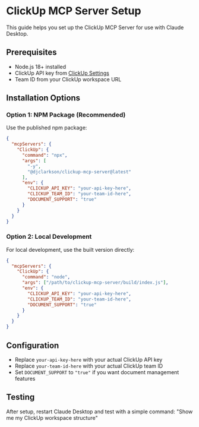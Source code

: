 # ClickUp MCP Server Setup

This guide helps you set up the ClickUp MCP Server for use with Claude Desktop.

## Prerequisites

- Node.js 18+ installed
- ClickUp API key from [ClickUp Settings](https://app.clickup.com/settings/apps)
- Team ID from your ClickUp workspace URL

## Installation Options

### Option 1: NPM Package (Recommended)

Use the published npm package:

```json
{
  "mcpServers": {
    "ClickUp": {
      "command": "npx",
      "args": [
        "-y",
        "@djclarkson/clickup-mcp-server@latest"
      ],
      "env": {
        "CLICKUP_API_KEY": "your-api-key-here",
        "CLICKUP_TEAM_ID": "your-team-id-here",
        "DOCUMENT_SUPPORT": "true"
      }
    }
  }
}
```

### Option 2: Local Development

For local development, use the built version directly:

```json
{
  "mcpServers": {
    "ClickUp": {
      "command": "node",
      "args": ["/path/to/clickup-mcp-server/build/index.js"],
      "env": {
        "CLICKUP_API_KEY": "your-api-key-here",
        "CLICKUP_TEAM_ID": "your-team-id-here",
        "DOCUMENT_SUPPORT": "true"
      }
    }
  }
}
```

## Configuration

- Replace `your-api-key-here` with your actual ClickUp API key
- Replace `your-team-id-here` with your actual ClickUp team ID
- Set `DOCUMENT_SUPPORT` to `"true"` if you want document management features

## Testing

After setup, restart Claude Desktop and test with a simple command:
"Show me my ClickUp workspace structure"